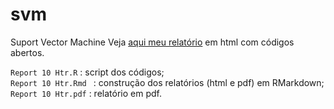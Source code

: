 # svm
Suport Vector Machine
Veja [aqui meu relatório](https://heitorgabriel.github.io/svm/) em html com códigos abertos.

`Report 10 Htr.R` : script dos códigos;   
`Report 10 Htr.Rmd ` : construção dos relatórios (html e pdf) em RMarkdown;   
`Report 10 Htr.pdf` : relatório em pdf.   
